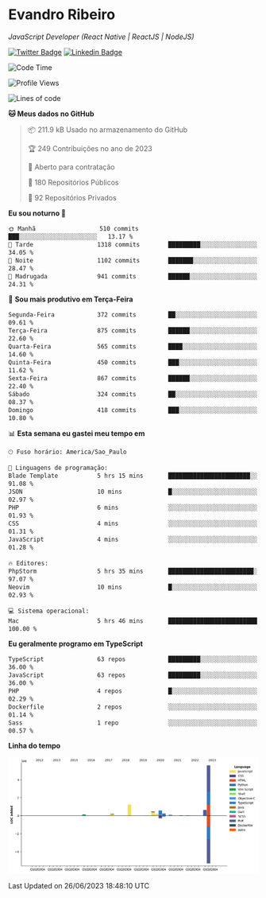 # Evandro **Ribeiro**

*JavaScript Developer (React Native | ReactJS | NodeJS)*

[![Twitter Badge](https://img.shields.io/badge/-@ribeiroevandro-201B2D?style=flat-square&labelColor=201B2D&logo=twitter&logoColor=white&link=https://twitter.com/ribeiroevandro)](https://twitter.com/ribeiroevandro) 
[![Linkedin Badge](https://img.shields.io/badge/-Evandro%20Ribeiro-201B2D?style=flat-square&logo=Linkedin&logoColor=white&link=https://www.linkedin.com/in/ribeiroevandro)](https://www.linkedin.com/in/ribeiroevandro) 


<!--START_SECTION:waka-->
![Code Time](http://img.shields.io/badge/Code%20Time-3%2C240%20hrs%2016%20mins-blue)

![Profile Views](http://img.shields.io/badge/Visualizac%C3%B5es%20do%20perfil-0-blue)

![Lines of code](https://img.shields.io/badge/Desde%20o%20Hello%20World%20eu%20escrevi-9.5%20million%20linhas%20de%20c%C3%B3digo-blue)

**🐱 Meus dados no GitHub** 

> 📦 211.9 kB Usado no armazenamento do GitHub 
 > 
> 🏆 249 Contribuições no ano de 2023
 > 
> 💼 Aberto para contratação
 > 
> 📜 180 Repositórios Públicos 
 > 
> 🔑 92 Repositórios Privados 
 > 
**Eu sou noturno 🦉** 

```text
🌞 Manhã                  510 commits         ███░░░░░░░░░░░░░░░░░░░░░░   13.17 % 
🌆 Tarde                  1318 commits        █████████░░░░░░░░░░░░░░░░   34.05 % 
🌃 Noite                  1102 commits        ███████░░░░░░░░░░░░░░░░░░   28.47 % 
🌙 Madrugada              941 commits         ██████░░░░░░░░░░░░░░░░░░░   24.31 % 
```
📅 **Sou mais produtivo em Terça-Feira** 

```text
Segunda-Feira            372 commits         ██░░░░░░░░░░░░░░░░░░░░░░░   09.61 % 
Terça-Feira              875 commits         ██████░░░░░░░░░░░░░░░░░░░   22.60 % 
Quarta-Feira             565 commits         ████░░░░░░░░░░░░░░░░░░░░░   14.60 % 
Quinta-Feira             450 commits         ███░░░░░░░░░░░░░░░░░░░░░░   11.62 % 
Sexta-Feira              867 commits         ██████░░░░░░░░░░░░░░░░░░░   22.40 % 
Sábado                   324 commits         ██░░░░░░░░░░░░░░░░░░░░░░░   08.37 % 
Domingo                  418 commits         ███░░░░░░░░░░░░░░░░░░░░░░   10.80 % 
```


📊 **Esta semana eu gastei meu tempo em** 

```text
🕑︎ Fuso horário: America/Sao_Paulo

💬 Linguagens de programação: 
Blade Template           5 hrs 15 mins       ███████████████████████░░   91.08 % 
JSON                     10 mins             █░░░░░░░░░░░░░░░░░░░░░░░░   02.97 % 
PHP                      6 mins              ░░░░░░░░░░░░░░░░░░░░░░░░░   01.93 % 
CSS                      4 mins              ░░░░░░░░░░░░░░░░░░░░░░░░░   01.31 % 
JavaScript               4 mins              ░░░░░░░░░░░░░░░░░░░░░░░░░   01.28 % 

🔥 Editores: 
PhpStorm                 5 hrs 35 mins       ████████████████████████░   97.07 % 
Neovim                   10 mins             █░░░░░░░░░░░░░░░░░░░░░░░░   02.93 % 

💻 Sistema operacional: 
Mac                      5 hrs 46 mins       █████████████████████████   100.00 % 
```

**Eu geralmente programo em TypeScript** 

```text
TypeScript               63 repos            █████████░░░░░░░░░░░░░░░░   36.00 % 
JavaScript               63 repos            █████████░░░░░░░░░░░░░░░░   36.00 % 
PHP                      4 repos             █░░░░░░░░░░░░░░░░░░░░░░░░   02.29 % 
Dockerfile               2 repos             ░░░░░░░░░░░░░░░░░░░░░░░░░   01.14 % 
Sass                     1 repo              ░░░░░░░░░░░░░░░░░░░░░░░░░   00.57 % 
```



**Linha do tempo**

![Lines of Code chart](https://raw.githubusercontent.com/ribeiroevandro/ribeiroevandro/main/assets/bar_graph.png)


 Last Updated on 26/06/2023 18:48:10 UTC
<!--END_SECTION:waka-->
